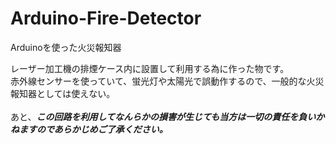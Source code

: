 # Arduino-Fire-Detector
Arduinoを使った火災報知器

レーザー加工機の排煙ケース内に設置して利用する為に作った物です。<br>
赤外線センサーを使っていて、蛍光灯や太陽光で誤動作するので、一般的な火災報知器としては使えない。<br>
<br>
あと、***この回路を利用してなんらかの損害が生じても当方は一切の責任を負いかねますのであらかじめご了承ください。***<br>

